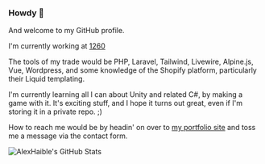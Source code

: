 ### Howdy 👋

And welcome to my GitHub profile.

I'm currently working at [1260](https://1260.dk)

The tools of my trade would be PHP, Laravel, Tailwind, Livewire, Alpine.js, Vue, Wordpress, and some knowledge of the Shopify platform, particularly their Liquid templating.

I'm currently learning all I can about Unity and related C#, by making a game with it. It's exciting stuff, and I hope it turns out great, even if I'm storing it in a private repo. ;)

How to reach me would be by headin' on over to [my portfolio site](https://alex.quest/contact) and toss me a message via the contact form.

![AlexHaible's GitHub Stats](https://github-readme-stats-teal-alpha-44.vercel.app/api?username=alexhaible&count_private=true&hide=stars,issues&theme=tokyonight)
